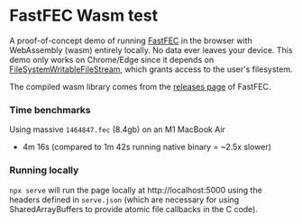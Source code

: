 # FastFEC Wasm test

A proof-of-concept demo of running [FastFEC](https://github.com/washingtonpost/FastFEC) in the browser with WebAssembly (wasm) entirely locally. No data ever leaves your device. This demo only works on Chrome/Edge since it depends on [FileSystemWritableFileStream](https://developer.mozilla.org/en-US/docs/Web/API/FileSystemWritableFileStream), which grants access to the user's filesystem.

The compiled wasm library comes from the [releases page](https://github.com/washingtonpost/FastFEC/releases/latest) of FastFEC.

### Time benchmarks

Using massive `1464847.fec` (8.4gb) on an M1 MacBook Air

- 4m 16s (compared to 1m 42s running native binary = ~2.5x slower)

### Running locally

`npx serve` will run the page locally at http://localhost:5000 using the headers defined in `serve.json` (which are necessary for using SharedArrayBuffers to provide atomic file callbacks in the C code).
